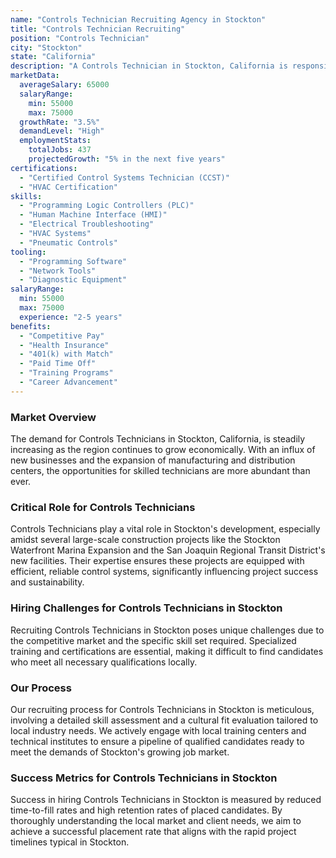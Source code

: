 ```yaml
---
name: "Controls Technician Recruiting Agency in Stockton"
title: "Controls Technician Recruiting"
position: "Controls Technician"
city: "Stockton"
state: "California"
description: "A Controls Technician in Stockton, California is responsible for calibrating, troubleshooting, and repairing electronic, mechanical and pneumatic control systems in various industries."
marketData:
  averageSalary: 65000
  salaryRange:
    min: 55000
    max: 75000
  growthRate: "3.5%"
  demandLevel: "High"
  employmentStats:
    totalJobs: 437
    projectedGrowth: "5% in the next five years"
certifications:
  - "Certified Control Systems Technician (CCST)"
  - "HVAC Certification"
skills:
  - "Programming Logic Controllers (PLC)"
  - "Human Machine Interface (HMI)"
  - "Electrical Troubleshooting"
  - "HVAC Systems"
  - "Pneumatic Controls"
tooling:
  - "Programming Software"
  - "Network Tools"
  - "Diagnostic Equipment"
salaryRange:
  min: 55000
  max: 75000
  experience: "2-5 years"
benefits:
  - "Competitive Pay"
  - "Health Insurance"
  - "401(k) with Match"
  - "Paid Time Off"
  - "Training Programs"
  - "Career Advancement"
---
```


### Market Overview
The demand for Controls Technicians in Stockton, California, is steadily increasing as the region continues to grow economically. With an influx of new businesses and the expansion of manufacturing and distribution centers, the opportunities for skilled technicians are more abundant than ever.

### Critical Role for Controls Technicians
Controls Technicians play a vital role in Stockton's development, especially amidst several large-scale construction projects like the Stockton Waterfront Marina Expansion and the San Joaquin Regional Transit District's new facilities. Their expertise ensures these projects are equipped with efficient, reliable control systems, significantly influencing project success and sustainability.

### Hiring Challenges for Controls Technicians in Stockton
Recruiting Controls Technicians in Stockton poses unique challenges due to the competitive market and the specific skill set required. Specialized training and certifications are essential, making it difficult to find candidates who meet all necessary qualifications locally.

### Our Process
Our recruiting process for Controls Technicians in Stockton is meticulous, involving a detailed skill assessment and a cultural fit evaluation tailored to local industry needs. We actively engage with local training centers and technical institutes to ensure a pipeline of qualified candidates ready to meet the demands of Stockton's growing job market.

### Success Metrics for Controls Technicians in Stockton
Success in hiring Controls Technicians in Stockton is measured by reduced time-to-fill rates and high retention rates of placed candidates. By thoroughly understanding the local market and client needs, we aim to achieve a successful placement rate that aligns with the rapid project timelines typical in Stockton.